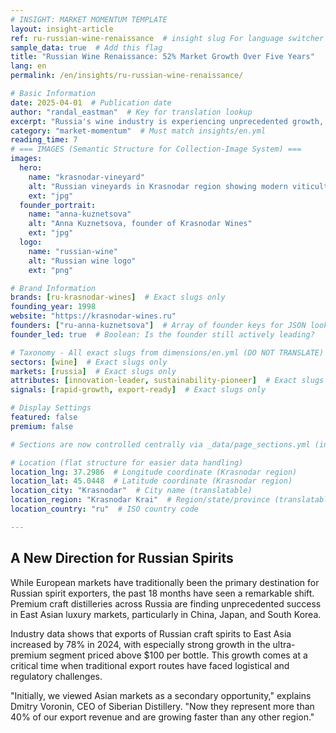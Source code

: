 ```yaml
---
# INSIGHT: MARKET MOMENTUM TEMPLATE
layout: insight-article
ref: ru-russian-wine-renaissance  # insight slug For language switcher
sample_data: true  # Add this flag
title: "Russian Wine Renaissance: 52% Market Growth Over Five Years"
lang: en
permalink: /en/insights/ru-russian-wine-renaissance/

# Basic Information
date: 2025-04-01  # Publication date
author: "randal_eastman"  # Key for translation lookup
excerpt: "Russia's wine industry is experiencing unprecedented growth, with domestic production doubling and increasing international recognition."
category: "market-momentum"  # Must match insights/en.yml
reading_time: 7
# === IMAGES (Semantic Structure for Collection-Image System) ===
images:
  hero:
    name: "krasnodar-vineyard"
    alt: "Russian vineyards in Krasnodar region showing modern viticulture techniques"
    ext: "jpg"
  founder_portrait:
    name: "anna-kuznetsova"
    alt: "Anna Kuznetsova, founder of Krasnodar Wines"
    ext: "jpg"
  logo:
    name: "russian-wine"
    alt: "Russian wine logo"
    ext: "png"

# Brand Information
brands: [ru-krasnodar-wines]  # Exact slugs only
founding_year: 1998
website: "https://krasnodar-wines.ru"
founders: ["ru-anna-kuznetsova"]  # Array of founder keys for JSON lookup
founder_led: true  # Boolean: Is the founder still actively leading?

# Taxonomy - All exact slugs from dimensions/en.yml (DO NOT TRANSLATE)
sectors: [wine]  # Exact slugs only
markets: [russia]  # Exact slugs only
attributes: [innovation-leader, sustainability-pioneer]  # Exact slugs only
signals: [rapid-growth, export-ready]  # Exact slugs only

# Display Settings
featured: false
premium: false

# Sections are now controlled centrally via _data/page_sections.yml (insight-article)

# Location (flat structure for easier data handling)
location_lng: 37.2986  # Longitude coordinate (Krasnodar region)
location_lat: 45.0448  # Latitude coordinate (Krasnodar region)
location_city: "Krasnodar"  # City name (translatable)
location_region: "Krasnodar Krai"  # Region/state/province (translatable, optional)
location_country: "ru"  # ISO country code

---
```


## A New Direction for Russian Spirits

While European markets have traditionally been the primary destination for Russian spirit exporters, the past 18 months have seen a remarkable shift. Premium craft distilleries across Russia are finding unprecedented success in East Asian luxury markets, particularly in China, Japan, and South Korea.

Industry data shows that exports of Russian craft spirits to East Asia increased by 78% in 2024, with especially strong growth in the ultra-premium segment priced above $100 per bottle. This growth comes at a critical time when traditional export routes have faced logistical and regulatory challenges.

"Initially, we viewed Asian markets as a secondary opportunity," explains Dmitry Voronin, CEO of Siberian Distillery. "Now they represent more than 40% of our export revenue and are growing faster than any other region."
